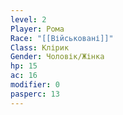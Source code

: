 ```yaml
---
level: 2
Player: Рома
Race: "[[Військовані]]"
Class: Клірик
Gender: Чоловік/Жінка
hp: 15
ac: 16
modifier: 0
pasperc: 13
---
```

